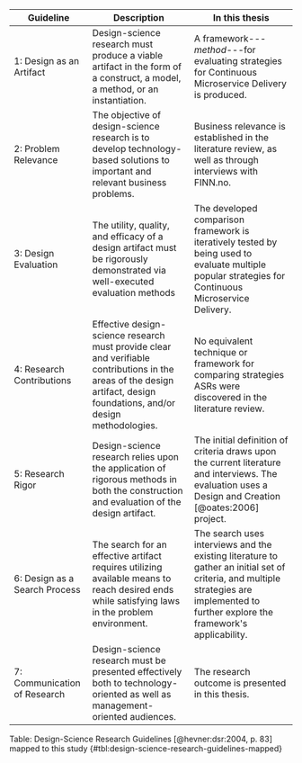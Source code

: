 | Guideline | Description | In this thesis
| --------------------- | ------------------------------------- | -------------------------------
| 1: Design as an Artifact | Design-science research must produce a viable artifact in the form of a construct, a model, a method, or an instantiation. | A framework---_method_---for evaluating strategies for Continuous Microservice Delivery is produced.
| 2: Problem Relevance | The objective of design-science research is to develop technology-based solutions to important and relevant business problems. | Business relevance is established in the literature review, as well as through interviews with FINN.no.
| 3: Design Evaluation | The utility, quality, and efficacy of a design artifact must be rigorously demonstrated via well-executed evaluation methods | The developed comparison framework is iteratively tested by being used to evaluate multiple popular strategies for Continuous Microservice Delivery.
| 4: Research Contributions | Effective design-science research must provide clear and verifiable contributions in the areas of the design artifact, design foundations, and/or design methodologies. | No equivalent technique or framework for comparing strategies ASRs were discovered in the literature review.
| 5: Research Rigor | Design-science research relies upon the application of rigorous methods in both the construction and evaluation of the design artifact. | The initial definition of criteria draws upon the current literature and interviews. The evaluation uses a Design and Creation [@oates:2006] project.
| 6: Design as a Search Process | The search for an effective artifact requires utilizing available means to reach desired ends while satisfying laws in the problem environment. | The search uses interviews and the existing literature to gather an initial set of criteria, and multiple strategies are implemented to further explore the framework's applicability.
| 7: Communication of Research | Design-science research must be presented effectively both to technology-oriented as well as management-oriented audiences. | The research outcome is presented in this thesis.

Table: Design-Science Research Guidelines [@hevner:dsr:2004, p. 83] mapped to this study {#tbl:design-science-research-guidelines-mapped}
